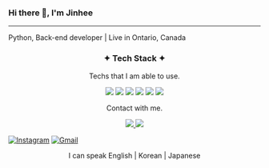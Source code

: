 ### Hi there 👋, I'm Jinhee

<hr/>
Python, Back-end developer | Live in Ontario, Canada 


<h3 align="center"> ✦ Tech Stack ✦ </h3>

<p align="center"> Techs that I am able to use. </p>


<p align="center"> 
<img src="https://img.shields.io/badge/Python-3766AB?style=flat-square&logo=Python&logoColor=white"/></a>
<img src="https://img.shields.io/badge/Flask-000000?style=flat-square&logo=Flask&logoColor=white"/></a> 
<img src="https://img.shields.io/badge/Django-092E20?style=flat-square&logo=Django&logoColor=white"/></a> 
<img src="https://img.shields.io/badge/aws-232F3E?style=flat-square&logo=AWS&logoColor=white"/></a> 
<img src="https://img.shields.io/badge/MySQL-4479A1?style=flat-square&logo=MySQL&logoColor=white"/></a> 
<img src="https://img.shields.io/badge/SQLite-003B57?style=flat-square&logo=SQLite&logoColor=white"/></a> 
</p>

<p align="center"> Contact with me.</p>


<p align="center">
  <a href="https://www.instagram.com/mohitto99/">
    <img src="https://img.shields.io/badge/Instagram-E4405F?style=flat-square&logo=Instagram&logoColor=white"/>
  </a>
  <a href="mailto:jinheewinsor@gmail.com">
    <img src="https://img.shields.io/badge/gmail-EA4335?style=flat-square&logo=Gmail&logoColor=white"/>
  </a>
</p>


 [![Instagram](https://img.shields.io/badge/Instagram-E4405F?style=flat-square&logo=Instagram&logoColor=white&link=[https://www.instagram.com/mohitto99/)](https://www.instagram.com/mohitto99/)  [![Gmail](https://img.shields.io/badge/gmail-EA4335?style=flat-square&logo=Gmail&logoColor=white)](mailto:jinheewinsor@gmail.com)

<p align="center"> I can speak
  English | Korean | Japanese 
</p>

<!--
**Jinwinsor/Jinwinsor** is a ✨ _special_ ✨ repository because its `README.md` (this file) appears on your GitHub profile.

Here are some ideas to get you started:

- 🔭 I’m currently working on ...
- 🌱 I’m currently learning ...
- 👯 I’m looking to collaborate on ...
- 🤔 I’m looking for help with ...
- 💬 Ask me about ...
- 📫 How to reach me: ...
- 😄 Pronouns: ...
- ⚡ Fun fact: ...
-->
